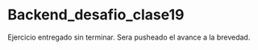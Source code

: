 # Backend_desafio_clase19

Ejercicio entregado sin terminar. Sera pusheado el avance a la brevedad.
